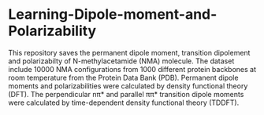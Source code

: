 # Learning-Dipole-moment-and-Polarizability
This repository saves the permanent dipole moment, transition dipolement and polarizabilty of N-methylacetamide (NMA) molecule.
The dataset include 10000 NMA configurations from 1000 different protein backbones at room temperature from the Protein Data Bank (PDB).
Permanent dipole moments and polarizabilities were calculated by density functional theory (DFT). The perpendicular nπ* 
and parallel ππ* transition dipole moments were calculated by time-dependent density functional theory (TDDFT). 
